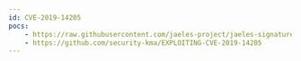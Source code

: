 ```yaml
---
id: CVE-2019-14205
pocs:
    - https://raw.githubusercontent.com/jaeles-project/jaeles-signatures/master/cves/wordpress-lfi.yaml
    - https://github.com/security-kma/EXPLOITING-CVE-2019-14205
---
```


